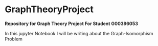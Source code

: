 # GraphTheoryProject

**Repository for Graph Theory Project For Student G00396053**

In this jupyter Notebook I will be writing about the Graph-Isomorphism Problem 




